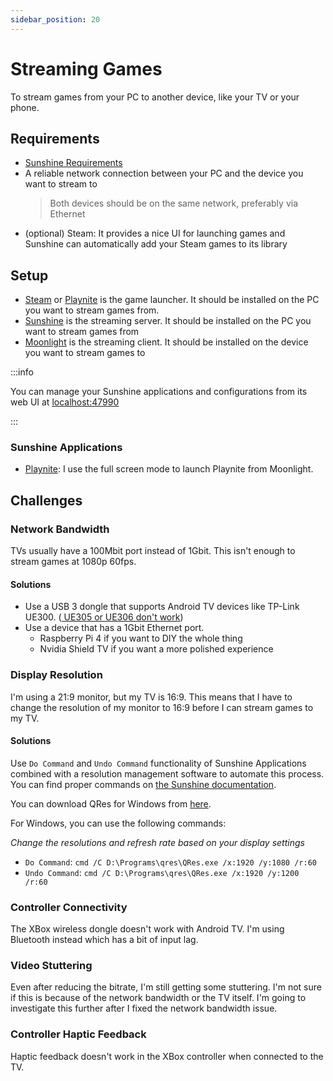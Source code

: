 ```yaml
---
sidebar_position: 20
---
```


# Streaming Games

To stream games from your PC to another device, like your TV or your phone.

## Requirements

- [Sunshine Requirements](https://docs.lizardbyte.dev/projects/sunshine/en/latest/about/overview.html#system-requirements)
- A reliable network connection between your PC and the device you want to stream to
  > Both devices should be on the same network, preferably via Ethernet
- (optional) Steam: It provides a nice UI for launching games and Sunshine can automatically add your Steam games to its library

## Setup

- [Steam](https://store.steampowered.com/about/) or [Playnite](https://playnite.link/) is the game launcher. It should be installed on the PC you want to stream games from.
- [Sunshine](https://docs.lizardbyte.dev/projects/sunshine/en/latest/about/installation.html) is the streaming server. It should be installed on the PC you want to stream games from
- [Moonlight](https://moonlight-stream.org/) is the streaming client. It should be installed on the device you want to stream games to

:::info

You can manage your Sunshine applications and configurations from its web UI at [localhost:47990](https://localhost:47990/)

:::

### Sunshine Applications

- [Playnite](https://playnite.link/): I use the full screen mode to launch Playnite from Moonlight.

## Challenges

### Network Bandwidth

TVs usually have a 100Mbit port instead of 1Gbit. This isn't enough to stream games at 1080p 60fps.

#### Solutions

- Use a USB 3 dongle that supports Android TV devices like TP-Link UE300. ([<Icon icon="fa-brands fa-reddit" size="lg" /> UE305 or UE306 don't work](https://www.reddit.com/r/bravia/comments/qdrgjl/usb_ethernet/))
- Use a device that has a 1Gbit Ethernet port.
  - Raspberry Pi 4 if you want to DIY the whole thing
  - Nvidia Shield TV if you want a more polished experience

### Display Resolution

I'm using a 21:9 monitor, but my TV is 16:9. This means that I have to change the resolution of my monitor to 16:9 before I can stream games to my TV.

#### Solutions

Use `Do Command` and `Undo Command` functionality of Sunshine Applications combined with a resolution management software to automate this process. You can find proper commands on [the Sunshine documentation](https://docs.lizardbyte.dev/projects/sunshine/en/latest/about/guides/app_examples.html#changing-resolution-and-refresh-rate).

You can download QRes for Windows from [here](https://www.majorgeeks.com/files/details/qres.html).

For Windows, you can use the following commands:

*Change the resolutions and refresh rate based on your display settings*

- `Do Command`: `cmd /C D:\Programs\qres\QRes.exe /x:1920 /y:1080 /r:60`
- `Undo Command`: `cmd /C D:\Programs\qres\QRes.exe /x:1920 /y:1200 /r:60`

### Controller Connectivity

The XBox wireless dongle doesn't work with Android TV. I'm using Bluetooth instead which has a bit of input lag.

### Video Stuttering

Even after reducing the bitrate, I'm still getting some stuttering. I'm not sure if this is because of the network bandwidth or the TV itself. I'm going to investigate this further after I fixed the network bandwidth issue.

### Controller Haptic Feedback

Haptic feedback doesn't work in the XBox controller when connected to the TV.

